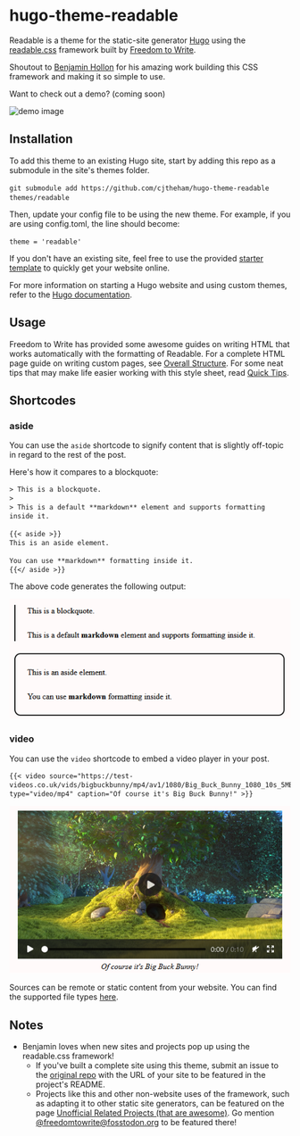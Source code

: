 # hugo-theme-readable

Readable is a theme for the static-site generator [Hugo](https://gohugo.io/) using the [readable.css](https://readable-css.freedomtowrite.org/) framework built by [Freedom to Write](https://freedomtowrite.org/).

Shoutout to [Benjamin Hollon](https://benjaminhollon.com/) for his amazing work building this CSS framework and making it so simple to use.

Want to check out a demo? (coming soon)

![demo image](/docs/demo_image.png)

## Installation

To add this theme to an existing Hugo site, start by adding this repo as a submodule in the site's themes folder.

`git submodule add https://github.com/cjtheham/hugo-theme-readable themes/readable`

Then, update your config file to be using the new theme. For example, if you are using config.toml, the line should become:

`theme = 'readable'`

If you don't have an existing site, feel free to use the provided [starter template](https://github.com/cjtheham/hugo-starter-readable) to quickly get your website online.

For more information on starting a Hugo website and using custom themes, refer to the [Hugo documentation](https://gohugo.io/documentation/).

## Usage

Freedom to Write has provided some awesome guides on writing HTML that works automatically with the formatting of Readable. For a complete HTML page guide on writing custom pages, see [Overall Structure](https://codeberg.org/Freedom-to-Write/readable.css/wiki/Overall-Structure). For some neat tips that may make life easier working with this style sheet, read [Quick Tips](https://codeberg.org/Freedom-to-Write/readable.css/wiki/Quick-Tips).

## Shortcodes

### aside

You can use the `aside` shortcode to signify content that is slightly off-topic in regard to the rest of the post.

Here's how it compares to a blockquote:

```text
> This is a blockquote.
>
> This is a default **markdown** element and supports formatting inside it.

{{< aside >}}
This is an aside element.

You can use **markdown** formatting inside it.
{{</ aside >}}
```

The above code generates the following output:

![Comparing a blockquote to an aside. The blockquote has a thin bar on it's left, while the aside element is inside a nice box with rounded corners.](/docs/blockquote_vs_aside.png)

### video

You can use the `video` shortcode to embed a video player in your post.

```text
{{< video source="https://test-videos.co.uk/vids/bigbuckbunny/mp4/av1/1080/Big_Buck_Bunny_1080_10s_5MB.mp4" type="video/mp4" caption="Of course it's Big Buck Bunny!" >}}
```

![A still from an embedded video with controls in a post.](/docs/video.png)

Sources can be remote or static content from your website. You can find the supported file types [here](https://www.w3schools.com/html/html5_video.asp#table1).

## Notes

- Benjamin loves when new sites and projects pop up using the readable.css framework!
  - If you've built a complete site using this theme, submit an issue to the [original repo](https://codeberg.org/Freedom-to-Write/readable.css) with the URL of your site to be featured in the project's README.
  - Projects like this and other non-website uses of the framework, such as adapting it to other static site generators, can be featured on the page [Unofficial Related Projects (that are awesome)](https://codeberg.org/Freedom-to-Write/readable.css/wiki/Unofficial-Related-Projects-%28that-are-awesome%29). Go mention [@freedomtowrite@fosstodon.org](https://fosstodon.org/@freedomtowrite) to be featured there!
